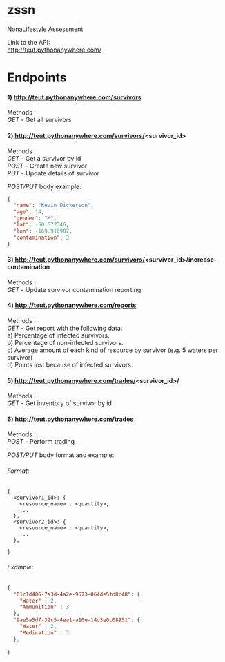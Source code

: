 # zssn<br>
NonaLifestyle Assessment 

Link to the API:<br>
http://teut.pythonanywhere.com/



# Endpoints<br>
#### 1)  http://teut.pythonanywhere.com/survivors <br>
Methods :<br>
*GET*  - Get all survivors

#### 2)  http://teut.pythonanywhere.com/survivors/<survivor_id>
Methods :   
*GET*  - Get a survivor by id<br>
*POST* - Create new survivor<br>
*PUT*  - Update details of survivor<br>

*POST/PUT* body example:<br>
```json
{
  "name": "Kevin Dickerson",
  "age": 14,
  "gender": "M",
  "lat": -50.677346,
  "lon": -169.916907,
  "contamination": 3
}
```



#### 3)  http://teut.pythonanywhere.com/survivors/<survivor_id>/increase-contamination
Methods : <br>
*GET*  - Update survivor contamination reporting

#### 4)  http://teut.pythonanywhere.com/reports
Methods : <br>
*GET*  - Get report with the following data:<br>
a) Percentage of infected survivors.<br>
b) Percentage of non-infected survivors.<br>
c) Average amount of each kind of resource by survivor (e.g. 5 waters per survivor)<br>
d) Points lost because of infected survivors.<br>

#### 5)  http://teut.pythonanywhere.com/trades/<survivor_id>/
Methods : <br>
*GET*  - Get inventory of survivor by id

#### 6)  http://teut.pythonanywhere.com/trades
Methods : <br>
*POST*  - Perform trading


*POST/PUT* body format and example:<br>

###### Format:
```
{
  <survivor1_id>: {
    <resource_name> : <quantity>, 
    ...
  },
  <survivor2_id>: {
    <resource_name> : <quantity>, 
    ...
  },
  
}
```

###### Example:
```json
{
  "61c1d406-7a3d-4a2e-9573-064de5fd8c48": {
    "Water" : 2,
    "Ammunition" : 3
  },
  "9ae5a5d7-32c5-4ea1-a10e-14d3e0c08951": {
    "Water" : 2,
    "Medication" : 3
  },
  
}
```
